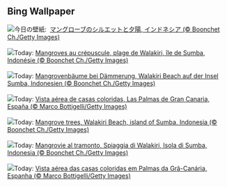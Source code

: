 ## Bing Wallpaper
![](https://www.bing.com/th?id=OHR.MangroveTwilight_JA-JP9462938836_UHD.jpg&w=1000)今日の壁紙: &nbsp;[マングローブのシルエットと夕陽, インドネシア (© Boonchet Ch./Getty Images)](https://www.bing.com/th?id=OHR.MangroveTwilight_JA-JP9462938836_UHD.jpg)
<br><br/>
![](https://www.bing.com/th?id=OHR.MangroveTwilight_FR-FR3644459674_UHD.jpg&w=1000)Today: [Mangroves au crépuscule, plage de Walakiri, île de Sumba, Indonésie (© Boonchet Ch./Getty Images)](https://www.bing.com/th?id=OHR.MangroveTwilight_FR-FR3644459674_UHD.jpg)
<br><br/>
![](https://www.bing.com/th?id=OHR.MangroveTwilight_DE-DE5475424156_UHD.jpg&w=1000)Today: [Mangrovenbäume bei Dämmerung, Walakiri Beach auf der Insel Sumba, Indonesien (© Boonchet Ch./Getty Images)](https://www.bing.com/th?id=OHR.MangroveTwilight_DE-DE5475424156_UHD.jpg)
<br><br/>
![](https://www.bing.com/th?id=OHR.LasPalmas_ES-ES3269515440_UHD.jpg&w=1000)Today: [Vista aérea de casas coloridas, Las Palmas de Gran Canaria, España (© Marco Bottigelli/Getty Images)](https://www.bing.com/th?id=OHR.LasPalmas_ES-ES3269515440_UHD.jpg)
<br><br/>
![](https://www.bing.com/th?id=OHR.MangroveTwilight_EN-GB9365511986_UHD.jpg&w=1000)Today: [Mangrove trees, Walakiri Beach, island of Sumba, Indonesia (© Boonchet Ch./Getty Images)](https://www.bing.com/th?id=OHR.MangroveTwilight_EN-GB9365511986_UHD.jpg)
<br><br/>
![](https://www.bing.com/th?id=OHR.MangroveTwilight_IT-IT8283933203_UHD.jpg&w=1000)Today: [Mangrovie al tramonto, Spiaggia di Walakiri, Isola di Sumba, Indonesia (© Boonchet Ch./Getty Images)](https://www.bing.com/th?id=OHR.MangroveTwilight_IT-IT8283933203_UHD.jpg)
<br><br/>
![](https://www.bing.com/th?id=OHR.LasPalmas_PT-BR7218640401_UHD.jpg&w=1000)Today: [Vista aérea das casas coloridas em Palmas da Grã-Canária, Espanha (© Marco Bottigelli/Getty Images)](https://www.bing.com/th?id=OHR.LasPalmas_PT-BR7218640401_UHD.jpg)
<br><br/>
